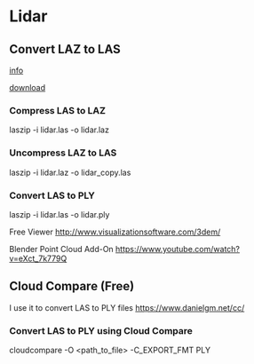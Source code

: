 # Lidar

## Convert LAZ to LAS

[info](https://laszip.org/)

[download](http://www.cs.unc.edu/~isenburg/laszip/download/)

### Compress LAS to LAZ
laszip -i lidar.las -o lidar.laz

### Uncompress LAZ to LAS
laszip -i lidar.laz -o lidar_copy.las

### Convert LAS to PLY
laszip -i lidar.las -o lidar.ply

Free Viewer
http://www.visualizationsoftware.com/3dem/


Blender Point Cloud Add-On
https://www.youtube.com/watch?v=eXct_7k779Q

## Cloud Compare (Free)

I use it to convert LAS to PLY files
https://www.danielgm.net/cc/

### Convert LAS to PLY using Cloud Compare
cloudcompare -O <path_to_file> -C_EXPORT_FMT PLY

